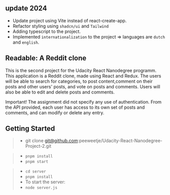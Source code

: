 ## update 2024

- Update project using Vite instead of react-create-app.
- Refactor styling using `shadcn/ui` and `Tailwind`
- Adding typescript to the project.
- Implemented `internationalization` to the project => languages are `dutch` and `english`.

## Readable: A Reddit clone

This is the second project for the Udacity React Nanodegree programm.
This application is a Reddit clone, made using React and Redux. The users will be able to search for categories, to post content,comment on their posts and other users' posts, and vote on posts and comments. Users will also be able to edit and delete posts and comments.

Important! The assignment did not specify any use of authentication. From the API provided, each user has access to its own set of posts and comments, and can modify or delete any entry.

## Getting Started

> - git clone git@github.com:peeweetje/Udacity-React-Nanodegree-Project-2.git

> - `pnpm install`
> - `pnpm start`

> - `cd server`
> - `pnpm install`
> - To start the server:
> - `node server.js`
